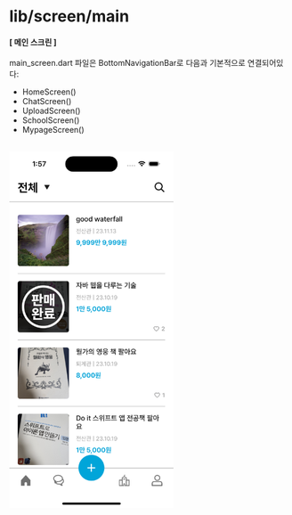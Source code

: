 # lib/screen/main

<b>[ 메인 스크린 ]</b>
<br />
<br />
main_screen.dart 파일은 BottomNavigationBar로 다음과 기본적으로 연결되어있다:

- HomeScreen()
- ChatScreen()
- UploadScreen()
- SchoolScreen()
- MypageScreen()

<br />
<img src="https://github.com/team-ilpalsam/Flutter_DaelimMarket/blob/main/readme/main/main.png" width="auto" height="640px">
